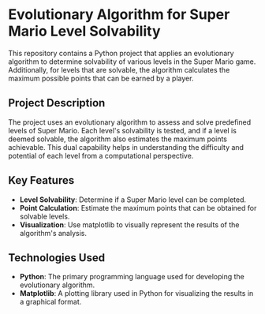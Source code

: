 # Evolutionary Algorithm for Super Mario Level Solvability

This repository contains a Python project that applies an evolutionary algorithm to determine solvability of various levels in the Super Mario game. Additionally, for levels that are solvable, the algorithm calculates the maximum possible points that can be earned by a player.

## Project Description

The project uses an evolutionary algorithm to assess and solve predefined levels of Super Mario. Each level's solvability is tested, and if a level is deemed solvable, the algorithm also estimates the maximum points achievable. This dual capability helps in understanding the difficulty and potential of each level from a computational perspective.

## Key Features

- **Level Solvability**: Determine if a Super Mario level can be completed.
- **Point Calculation**: Estimate the maximum points that can be obtained for solvable levels.
- **Visualization**: Use matplotlib to visually represent the results of the algorithm's analysis.

## Technologies Used

- **Python**: The primary programming language used for developing the evolutionary algorithm.
- **Matplotlib**: A plotting library used in Python for visualizing the results in a graphical format.
